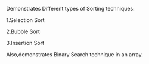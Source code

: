 Demonstrates Different types of Sorting techniques:

1.Selection Sort

2.Bubble Sort

3.Insertion Sort

Also,demonstrates Binary Search technique in an array.
